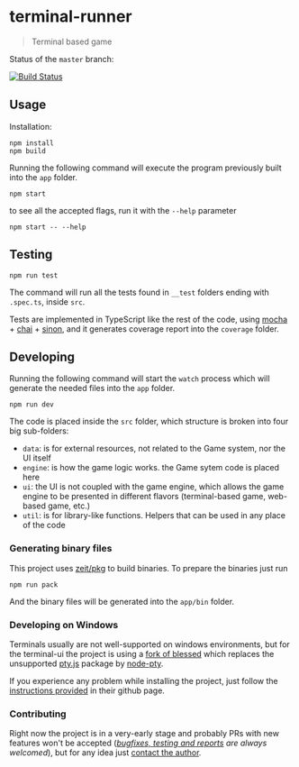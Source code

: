 # terminal-runner

> Terminal based game

Status of the `master` branch:

[![Build Status](https://travis-ci.org/danikaze/terminal-runner.svg?branch=master)](https://travis-ci.org/danikaze/terminal-runner)

## Usage

Installation:

```
npm install
npm build
```

Running the following command will execute the program previously built into the `app` folder.

```
npm start
```

to see all the accepted flags, run it with the `--help` parameter

```
npm start -- --help
```

## Testing

```
npm run test
```

The command will run all the tests found in `__test` folders ending with `.spec.ts`, inside `src`.

Tests are implemented in TypeScript like the rest of the code, using [mocha](https://mochajs.org/) + [chai](https://www.chaijs.com/) + [sinon](https://sinonjs.org/), and it generates coverage report into the `coverage` folder.

## Developing

Running the following command will start the `watch` process which will generate the needed files into the `app` folder.

```
npm run dev
```

The code is placed inside the `src` folder, which structure is broken into four big sub-folders:

- `data`: is for external resources, not related to the Game system, nor the UI itself
- `engine`: is how the game logic works. the Game sytem code is placed here
- `ui`: the UI is not coupled with the game engine, which allows the game engine to be presented in different flavors (terminal-based game, web-based game, etc.)
- `util`: is for library-like functions. Helpers that can be used in any place of the code

### Generating binary files

This project uses [zeit/pkg](https://github.com/zeit/pkg) to build binaries. To prepare the binaries just run

```
npm run pack
```

And the binary files will be generated into the `app/bin` folder.

### Developing on Windows

Terminals usually are not well-supported on windows environments, but for the terminal-ui the project is using a [fork of blessed](https://github.com/danikaze/blessed) which replaces the unsupported [pty.js](https://github.com/chjj/pty.js/) package by [node-pty](https://github.com/microsoft/node-pty).

If you experience any problem while installing the project, just follow the [instructions provided](https://github.com/microsoft/node-pty#windows) in their github page.

### Contributing

Right now the project is in a very-early stage and probably PRs with new features won't be accepted (_[bugfixes, testing and reports](https://github.com/danikaze/terminal-runner/issues) are always welcomed_), but for any idea just [contact the author](https://twitter.com/danikaze).
